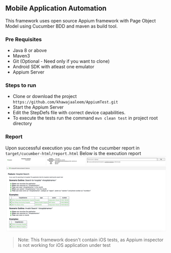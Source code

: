 ## Mobile Application Automation 

This framework uses open source Appium framework with Page Object Model using Cucumber BDD and maven as build tool. 

### Pre Requisites
* Java 8 or above
* Maven3
* Git (Optional - Need only if you want to clone)
* Android SDK with atleast one emulator
* Appium Server

### Steps to run
* Clone or download the project `https://github.com/khawajaaleem/AppiumTest.git`
* Start the Appium Server
* Edit the StepDefs file with correct device capabilities.
* To execute the tests run the command `mvn clean test` in project root directory

### Report
Upon successful execution you can find the cucumber report in `target/cucumber-html/report.html`
Below is the execution report
![Report](/readme/report.png)

> Note: This framework doesn't contain iOS tests, as Appium inspector is not working for iOS application under test
